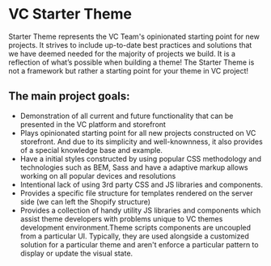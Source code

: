 # VC Starter Theme
Starter Theme represents the VC  Team's opinionated starting point for new projects. It strives to include up-to-date best practices and solutions that we have deemed needed for the majority of projects we build. It is a reflection of what’s possible when building a theme! 
The Starter Theme is not a framework but rather a starting point for your theme in VC project!

## The main project goals:
- Demonstration of all current and future functionality that can be presented in the VC platform and storefront
- Plays opinionated starting point  for all new projects constructed on VC storefront. And due to its simplicity and well-knownness, it also provides of a special knowledge base and example.
- Have a initial styles constructed by using popular CSS methodology and technologies such as BEM, Sass  and have a adaptive markup allows working on all popular devices and resolutions
- Intentional lack of using 3rd party CSS and JS libraries and components.
- Provides a specific file structure for templates rendered on the server side (we can left the Shopify structure)
- Provides a collection of handy utility JS libraries and components which assist theme developers with problems unique to VC themes development environment.Theme scripts components are uncoupled from a particular UI.  Typically, they are used alongside a customized solution for a particular theme and aren't  enforce a particular pattern to display or update the visual state.
